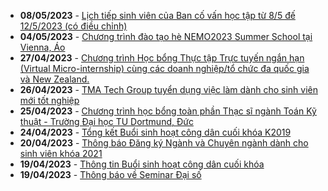  - **08/05/2023** - [Lịch tiếp sinh viên của Ban cố vấn học tập từ 8/5 đế 12/5/2023 (có điều chỉnh)](https://math.hcmus.edu.vn//tin-tức/tin-giáo-vụ/753-bcvht_08052023)
 - **04/05/2023** - [Chương trình đào tạo hè NEMO2023 Summer School tại Vienna, Áo](https://math.hcmus.edu.vn//tin-tức/752-nemo2023_vienna)
 - **27/04/2023** - [Chương trình Học bổng Thực tập Trực tuyến ngắn hạn (Virtual Micro-internship) cùng các doanh nghiệp/tổ chức đa quốc gia và New Zealand.](https://math.hcmus.edu.vn//tin-tức/tin-học-bổng-việc-làm/751-hb_enz)
 - **26/04/2023** - [TMA Tech Group tuyển dụng việc làm dành cho sinh viên mới tốt nghiệp](https://math.hcmus.edu.vn//tin-tức/tin-học-bổng-việc-làm/750-tmatechgroup_td)
 - **25/04/2023** - [Chương trình học bổng toàn phần Thạc sĩ ngành Toán Kỹ thuật - Trường Đại học TU Dortmund, Đức](https://math.hcmus.edu.vn//tin-tức/tin-học-bổng-việc-làm/749-hocbong_toankythuat)
 - **24/04/2023** - [Tổng kết Buổi sinh hoạt công dân cuối khóa K2019](https://math.hcmus.edu.vn//tin-tức/748-shcdck_k2019_)
 - **20/04/2023** - [Thông báo Đăng ký Ngành và Chuyên ngành dành cho sinh viên khóa 2021](https://math.hcmus.edu.vn//tin-tức/tin-giáo-vụ/747-thông-báo-đăng-ký-ngành-và-chuyên-ngành-dành-cho-sinh-viên-khóa-2021)
 - **19/04/2023** - [Thông tin Buổi sinh hoạt công dân cuối khóa](https://math.hcmus.edu.vn//tin-tức/745-shcdck_k2019)
 - **19/04/2023** - [Thông báo về Seminar Đại số](https://math.hcmus.edu.vn//tin-tức/746-seminar-đại-số)
